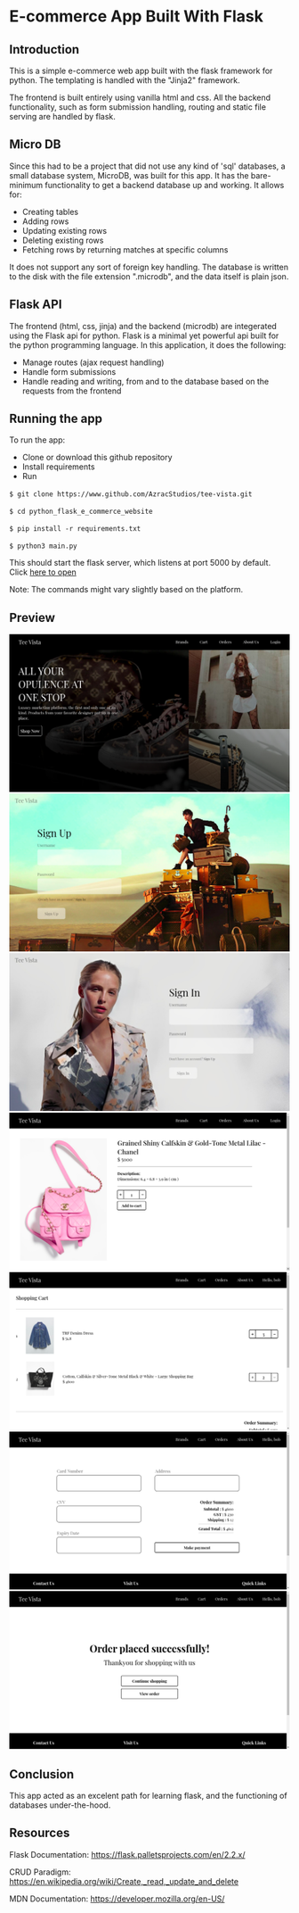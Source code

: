 # E-commerce App Built With Flask

## Introduction
This is a simple e-commerce web app built with the flask framework for python. The templating is handled with the "Jinja2" framework.

The frontend is built entirely using vanilla html and css. All the backend functionality, such as form submission handling, routing and static file serving are handled by flask. 

## Micro DB

Since this had to be a project that did not use any kind of 'sql' databases, a small database system, MicroDB, was built for this app. It has the bare-minimum functionality to get a backend database up and working. It allows for:
- Creating tables
- Adding rows
- Updating existing rows
- Deleting existing rows
- Fetching rows by returning matches at specific columns

It does not support any sort of foreign key handling. The database is written to the disk with the file extension ".microdb", and the data itself is plain json.


## Flask API

The frontend (html, css, jinja) and the backend (microdb) are integerated using the Flask api for python. Flask is a minimal yet powerful api built for the python programming language. In this application, it does the following:
- Manage routes (ajax request handling)
- Handle form submissions
- Handle reading and writing, from and to the database based on the requests from the frontend

## Running the app

To run the app:
- Clone or download this github repository 
- Install requirements
- Run

`$ git clone https://www.github.com/AzracStudios/tee-vista.git`

`$ cd python_flask_e_commerce_website`

`$ pip install -r requirements.txt`

`$ python3 main.py`

This should start the flask server, which listens at port 5000 by default. Click [here to open](http://127.0.0.1:5000/)

Note: The commands might vary slightly based on the platform.

## Preview
![Home](./git_assets/home.png)
![Register](./git_assets/register.png)
![Login](./git_assets/login.png)
![Product](./git_assets/product.png)
![Cart](./git_assets/cart.png)
![Payment](./git_assets/payment.png)
![Order placed](./git_assets/order_placed.png)


## Conclusion

This app acted as an excelent path for learning flask, and the functioning of databases under-the-hood. 

## Resources

Flask Documentation: https://flask.palletsprojects.com/en/2.2.x/

CRUD Paradigm: https://en.wikipedia.org/wiki/Create,_read,_update_and_delete

MDN Documentation: https://developer.mozilla.org/en-US/
